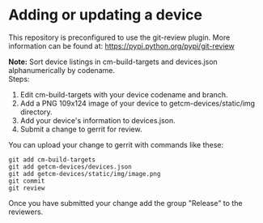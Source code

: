 # Adding or updating a device

This repository is preconfigured to use the git-review plugin. More information can be found at:
https://pypi.python.org/pypi/git-review

**Note:** Sort device listings in cm-build-targets and devices.json alphanumerically by codename.  
Steps:  
1. Edit cm-build-targets with your device codename and branch.  
2. Add a PNG 109x124 image of your device to getcm-devices/static/img directory.  
3. Add your device's information to devices.json.  
4. Submit a change to gerrit for review.  

You can upload your change to gerrit with commands like these:

    git add cm-build-targets
    git add getcm-devices/devices.json
    git add getcm-devices/static/img/image.png
    git commit
    git review

Once you have submitted your change add the group "Release" to the reviewers.
